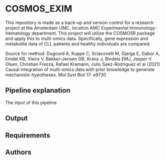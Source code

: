 # COSMOS_EXIM

This repository is made as a back-up and version control for a research project at the Amsterdam UMC, location AMC Experimental Immunology-Hematology department. This project will utilize the COSMOSR package and apply this to multi-omics data. Specifically, gene expression and metabolite data of CLL patients and healthy individuals are compared.


Source for method: Dugourd A, Kuppe C, Sciacovelli M, Gjerga E, Gabor A, Emdal KB, Vieira V, Bekker-Jensen DB, Kranz J, Bindels EMJ, Jesper V Olsen, Christian Frezza, Rafael Kramann, Julio Saez-Rodriguez et al (2021) Causal integration of multi-omics data with prior knowledge to generate mechanistic hypotheses. Mol Syst Biol 17: e9730

## Pipeline explanation
The input of this pipeline 

## Output

## Requirements

## Authors
